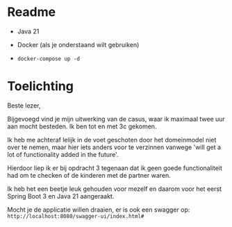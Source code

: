 # Readme

* Java 21
* Docker (als je onderstaand wilt gebruiken)

* `docker-compose up -d`

# Toelichting

Beste lezer,

Bijgevoegd vind je mijn uitwerking van de casus, waar ik maximaal twee uur aan mocht besteden. Ik ben tot en met 3c 
gekomen.

Ik heb me achteraf lelijk in de voet geschoten door het domeinmodel niet over te nemen, maar hier iets anders voor te 
verzinnen vanwege 'will get a lot of functionality added in the future'.

Hierdoor liep ik er bij opdracht 3 tegenaan dat ik geen goede functionaliteit had om te checken of de kinderen met de
partner waren.

Ik heb het een beetje leuk gehouden voor mezelf en daarom voor het eerst Spring Boot 3 en Java 21 aangeraakt.

Mocht je de applicatie willen draaien, er is ook een swagger op: `http://localhost:8080/swagger-ui/index.html#`